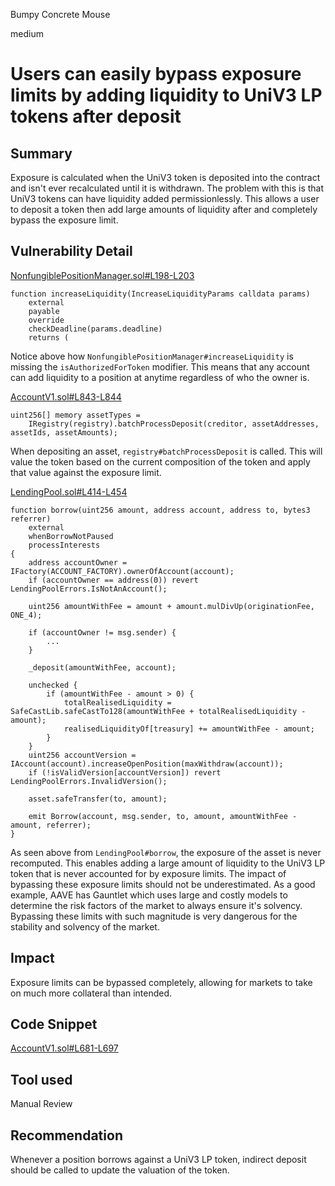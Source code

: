 Bumpy Concrete Mouse

medium

# Users can easily bypass exposure limits by adding liquidity to UniV3 LP tokens after deposit

## Summary

Exposure is calculated when the UniV3 token is deposited into the contract and isn't ever recalculated until it is withdrawn. The problem with this is that UniV3 tokens can have liquidity added permissionlessly. This allows a user to deposit a token then add large amounts of liquidity after and completely bypass the exposure limit.

## Vulnerability Detail

[NonfungiblePositionManager.sol#L198-L203](https://github.com/Uniswap/v3-periphery/blob/697c2474757ea89fec12a4e6db16a574fe259610/contracts/NonfungiblePositionManager.sol#L198-L203)

    function increaseLiquidity(IncreaseLiquidityParams calldata params)
        external
        payable
        override
        checkDeadline(params.deadline)
        returns (

Notice above how `NonfungiblePositionManager#increaseLiquidity` is missing the `isAuthorizedForToken` modifier. This means that any account can add liquidity to a position at anytime regardless of who the owner is.

[AccountV1.sol#L843-L844](https://github.com/sherlock-audit/2023-12-arcadia/blob/main/accounts-v2/src/accounts/AccountV1.sol#L843-L844)

    uint256[] memory assetTypes =
        IRegistry(registry).batchProcessDeposit(creditor, assetAddresses, assetIds, assetAmounts);

When depositing an asset, `registry#batchProcessDeposit` is called. This will value the token based on the current composition of the token and apply that value against the exposure limit.

[LendingPool.sol#L414-L454](https://github.com/sherlock-audit/2023-12-arcadia/blob/main/lending-v2/src/LendingPool.sol#L414-L454)

    function borrow(uint256 amount, address account, address to, bytes3 referrer)
        external
        whenBorrowNotPaused
        processInterests
    {
        address accountOwner = IFactory(ACCOUNT_FACTORY).ownerOfAccount(account);
        if (accountOwner == address(0)) revert LendingPoolErrors.IsNotAnAccount();

        uint256 amountWithFee = amount + amount.mulDivUp(originationFee, ONE_4);

        if (accountOwner != msg.sender) {
            ...
        }

        _deposit(amountWithFee, account);

        unchecked {
            if (amountWithFee - amount > 0) {
                totalRealisedLiquidity = SafeCastLib.safeCastTo128(amountWithFee + totalRealisedLiquidity - amount);
                realisedLiquidityOf[treasury] += amountWithFee - amount;
            }
        }
        uint256 accountVersion = IAccount(account).increaseOpenPosition(maxWithdraw(account));
        if (!isValidVersion[accountVersion]) revert LendingPoolErrors.InvalidVersion();

        asset.safeTransfer(to, amount);

        emit Borrow(account, msg.sender, to, amount, amountWithFee - amount, referrer);
    }


As seen above from `LendingPool#borrow`, the exposure of the asset is never recomputed. This enables adding a large amount of liquidity to the UniV3 LP token that is never accounted for by exposure limits. The impact of bypassing these exposure limits should not be underestimated. As a good example, AAVE has Gauntlet which uses large and costly models to determine the risk factors of the market to always ensure it's solvency. Bypassing these limits with such magnitude is very dangerous for the stability and solvency of the market.

## Impact

Exposure limits can be bypassed completely, allowing for markets to take on much more collateral than intended.

## Code Snippet

[AccountV1.sol#L681-L697](https://github.com/sherlock-audit/2023-12-arcadia/blob/main/accounts-v2/src/accounts/AccountV1.sol#L681-L697)

## Tool used

Manual Review

## Recommendation

Whenever a position borrows against a UniV3 LP token, indirect deposit should be called to update the valuation of the token.